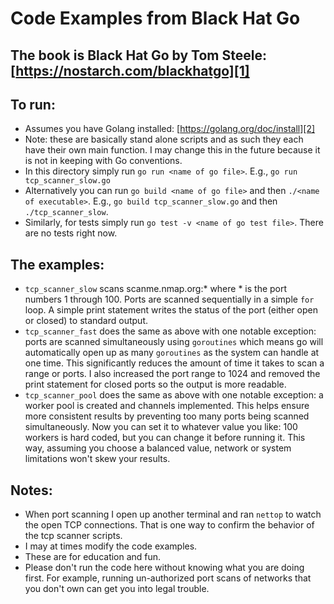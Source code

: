 # Code Examples from Black Hat Go 

## The book is Black Hat Go by Tom Steele: [https://nostarch.com/blackhatgo][1]

## To run:
- Assumes you have Golang installed: [https://golang.org/doc/install][2]
- Note: these are basically stand alone scripts and as such they each have their own main function. I may change this in the future because it is not in keeping with Go conventions.
- In this directory simply run `go run <name of go file>`. E.g., `go run tcp_scanner_slow.go`
- Alternatively you can run `go build <name of go file>` and then `./<name of executable>`. E.g., `go build tcp_scanner_slow.go` and then `./tcp_scanner_slow`.
- Similarly, for tests simply run `go test -v <name of go test file>`. There are no tests right now.

## The examples:

- `tcp_scanner_slow` scans scanme.nmap.org:* where * is the port numbers 1 through 100. Ports are scanned sequentially in a simple `for` loop. A simple print statement writes the status of the port (either open or closed) to standard output. 
- `tcp_scanner_fast` does the same as above with one notable exception: ports are scanned simultaneously using `goroutines` which means go will automatically open up as many `goroutines` as the system can handle at one time. This significantly reduces the amount of time it takes to scan a range or ports. I also increased the port range to 1024 and removed the print statement for closed ports so the output is more readable.
- `tcp_scanner_pool` does the same as above with one notable exception: a worker pool is created and channels implemented.  This helps ensure more consistent results by preventing too many ports being scanned simultaneously.  Now you can set it to whatever value you like: 100 workers is hard coded, but you can change it before running it.  This way, assuming you choose a balanced value, network or system limitations won't skew your results.

## Notes: 
- When port scanning I open up another terminal and ran `nettop` to watch the open TCP connections. That is one way to confirm the behavior of the tcp scanner scripts.
- I may at times modify the code examples. 
- These are for education and fun. 
- Please don't run the code here without knowing what you are doing first. For example, running un-authorized port scans of networks that you don't own can get you into legal trouble.

[1]:https://nostarch.com/blackhatgo
[2]:https://golang.org/doc/install